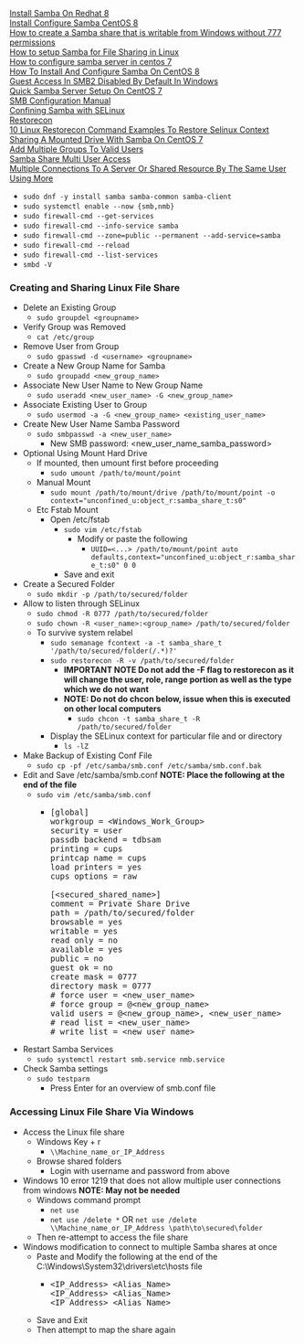 [Install Samba On Redhat 8](https://linuxconfig.org/install-samba-on-redhat-8)<br />
[Install Configure Samba CentOS 8](https://www.linuxtechi.com/install-configure-samba-centos-8/)<br />
[How to create a Samba share that is writable from Windows without 777 permissions](https://unix.stackexchange.com/questions/206309/how-to-create-a-samba-share-that-is-writable-from-windows-without-777-permission)<br />
[How to setup Samba for File Sharing in Linux](https://www.youtube.com/watch?v=oRHSrnQueak)<br />
[How to configure samba server in centos 7](https://www.youtube.com/watch?v=IMPEjYoP3N4)<br />
[How To Install And Configure Samba On CentOS 8](https://www.linuxtechi.com/install-configure-samba-centos-8/)<br />
[Guest Access In SMB2 Disabled By Default In Windows](https://docs.microsoft.com/en-us/troubleshoot/windows-server/networking/guest-access-in-smb2-is-disabled-by-default)<br />
[Quick Samba Server Setup On CentOS 7](https://www.youtube.com/watch?v=jGoU3k-b8sc)<br />
[SMB Configuration Manual](https://www.samba.org/samba/docs/current/man-html/smb.conf.5.html)<br />
[Confining Samba with SELinux](https://danwalsh.livejournal.com/14195.html)<br />
[Restorecon](https://linux.die.net/man/8/restorecon)<br />
[10 Linux Restorecon Command Examples To Restore Selinux Context](https://www.techolac.com/linux/10-linux-restorecon-command-examples-to-restore-selinux-context/)<br />
[Sharing A Mounted Drive With Samba On CentOS 7](https://unix.stackexchange.com/questions/391673/sharing-a-mounted-drive-with-samba-on-centos7)<br />
[Add Multiple Groups To Valid Users](https://superuser.com/questions/437495/add-multiple-groups-to-valid-users)<br />
[Samba Share Multi User Access](https://arkit.co.in/samba-share-multi-user-access/)<br />
[Multiple Connections To A Server Or Shared Resource By The Same User Using More](https://stackoverflow.com/questions/24933661/multiple-connections-to-a-server-or-shared-resource-by-the-same-user-using-more)

* `sudo dnf -y install samba samba-common samba-client`
* `sudo systemctl enable --now {smb,nmb}`
* `sudo firewall-cmd --get-services`
* `sudo firewall-cmd --info-service samba`
* `sudo firewall-cmd --zone=public --permanent --add-service=samba`
* `sudo firewall-cmd --reload`
* `sudo firewall-cmd --list-services`
* `smbd -V`

### Creating and Sharing Linux File Share
* Delete an Existing Group
  * `sudo groupdel <groupname>`
* Verify Group was Removed
  * `cat /etc/group`
* Remove User from Group
  * `sudo gpasswd -d <username> <groupname>`
* Create a New Group Name for Samba
  * `sudo groupadd <new_group_name>`
* Associate New User Name to New Group Name
  * `sudo useradd <new_user_name> -G <new_group_name>`
* Associate Existing User to Group
  * `sudo usermod -a -G <new_group_name> <existing_user_name>`
* Create New User Name Samba Password
  * `sudo smbpasswd -a <new_user_name>`
    * New SMB password: <new_user_name_samba_password>
* Optional Using Mount Hard Drive
  * If mounted, then umount first before proceeding
    * `sudo umount /path/to/mount/point`
  * Manual Mount
    * `sudo mount /path/to/mount/drive /path/to/mount/point -o context="unconfined_u:object_r:samba_share_t:s0"`
  * Etc Fstab Mount
    * Open /etc/fstab
      * `sudo vim /etc/fstab`
        * Modify or paste the following
          * `UUID=<...> /path/to/mount/point auto defaults,context="unconfined_u:object_r:samba_share_t:s0" 0 0`
      * Save and exit
* Create a Secured Folder
  * `sudo mkdir -p /path/to/secured/folder`
* Allow to listen through SELinux
  * `sudo chmod -R 0777 /path/to/secured/folder`
  * `sudo chown -R <user_name>:<group_name> /path/to/secured/folder`
  * To survive system relabel
    * `sudo semanage fcontext -a -t samba_share_t '/path/to/secured/folder(/.*)?'`
    * `sudo restorecon -R -v /path/to/secured/folder`
      * **IMPORTANT NOTE Do not add the -F flag to restorecon as it will change the user, role, range portion as well as the type which we do not want**
      * **NOTE: Do not do chcon below, issue when this is executed on other local computers**
        * `sudo chcon -t samba_share_t -R /path/to/secured/folder`
    * Display the SELinux context for particular file and or directory
      * `ls -lZ`
* Make Backup of Existing Conf File
  * `sudo cp -pf /etc/samba/smb.conf /etc/samba/smb.conf.bak`
* Edit and Save /etc/samba/smb.conf **NOTE: Place the following at the end of the file**
  * `sudo vim /etc/samba/smb.conf`
    * <pre>
      [global]
      workgroup = &lt;Windows_Work_Group&gt;
      security = user
      passdb backend = tdbsam
      printing = cups
      printcap name = cups
      load printers = yes
      cups options = raw
      
      [&lt;secured_shared_name&gt;]
      comment = Private Share Drive
      path = /path/to/secured/folder
      browsable = yes
      writable = yes
      read only = no
      available = yes
      public = no
      guest ok = no
      create mask = 0777
      directory mask = 0777
      # force user = &lt;new_user_name&gt;
      # force group = @&lt;new_group_name&gt;
      valid users = @&lt;new_group_name&gt;, &lt;new_user_name&gt;
      # read list = &lt;new_user_name&gt;
      # write list = &lt;new_user_name&gt;
      </pre>
* Restart Samba Services
  * `sudo systemctl restart smb.service nmb.service`
* Check Samba settings
  * `sudo testparm`
    * Press Enter for an overview of smb.conf file

### Accessing Linux File Share Via Windows
* Access the Linux file share
  * Windows Key + r
    * `\\Machine_name_or_IP_Address`
  * Browse shared folders
    * Login with username and password from above
* Windows 10 error 1219 that does not allow multiple user connections from windows **NOTE: May not be needed**
  * Windows command prompt
    * `net use`
    * `net use /delete *` OR `net use /delete \\Machine_name_or_IP_Address \path\to\secured\folder`
  * Then re-attempt to access the file share
* Windows modification to connect to multiple Samba shares at once
  * Paste and Modify the following at the end of the C:\Windows\System32\drivers\etc\hosts file
    * <pre>
      &lt;IP_Address&gt; &lt;Alias_Name&gt;
      &lt;IP_Address&gt; &lt;Alias_Name&gt;
      &lt;IP_Address&gt; &lt;Alias_Name&gt;
      </pre>
  * Save and Exit
  * Then attempt to map the share again
